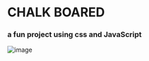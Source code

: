 # CHALK BOARED
### a fun project using css and JavaScript
 ![image](https://media.giphy.com/media/SsBEkRpGHO9kiZyAJy/giphy.gif)
